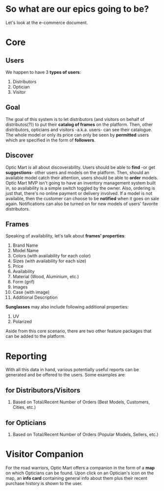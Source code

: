 # So what are our epics going to be?

Let's look at the e-commerce document.

# Core  
## Users  
We happen to have 3 **types of users**:
1. Distributors
2. Optician
3. Visitor

## Goal
The goal of this system is to let distributors (and visitors on behalf of distributos(?)) to put their **catalog of frames** on the platform. Then, other distributors, opticians and visitors -a.k.a. users- can see their catalogue. The whole model or only its price can only be seen by **permitted** users which are specified in the form of **followers**.

## Discover  
Optic Mart is all about discoverability. Users should be able to **find** -or get **suggestions**- other users and models on the platform. Then, should an available model catch their attention, users should be able to **order** models. Optic Mart MVP isn't going to have an inventory management system built in, so availability is a simple switch toggled by the owner. Also, ordering is just that, there's no online payment or delivery involved. If a model is not available, then the customer can choose to be **notified** when it goes on sale again. Notifications can also be turned on for new models of users' favorite distributors.

## Frames  
Speaking of availability, let's talk about **frames' properties**:
1. Brand Name
2. Model Name
3. Colors (with availability for each color)
4. Sizes (with availability for each size)
5. Price
6. Availability
7. Material (Wood, Aluminium, etc.)
8. Form (grif)
9. Images
10. Case (with image)
11. Additional Description

**Sunglasses** may also include following additional properties:
1. UV
2. Polarized

Aside from this core scenario, there are two other feature packages that can be added to the platform.

# Reporting  
With all this data in hand, various potentially useful reports can be generated and be offered to the users. Some examples are:
## for Distributors/Visitors  
1. Based on Total/Recent Number of Orders (Best Models, Customers, Cities, etc.)
## for Opticians 
1. Based on Total/Recent Number of Orders (Popular Models, Sellers, etc.)

# Visitor Companion
For the road warriors, Optic Mart offers a companion in the form of a **map** on which Opticians can be found. Upon click on an Optician's icon on the map, an **info card** containing general info about them plus their recent purchase history is shown to the user.
